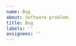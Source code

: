 ```yaml
---
name: Bug
about: Software problem.
title: Bug
labels: ''
assignees: ''
---
```


<!--

```
Given *a condition*
And *another condition*
When *an action is taken*
And *other after the first*
Then *something happened*
And I expected *this other thing*
```

If it is possible, please add a link to the code that produced the error. And the stack trace if
available.

-->
